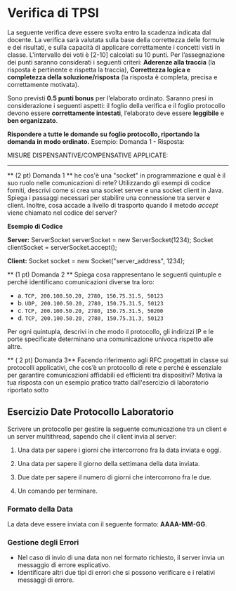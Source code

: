 # Verifica di TPSI 

La seguente verifica deve essere svolta entro la scadenza indicata dal docente. La verifica sarà valutata sulla base della correttezza delle formule e dei risultati, e sulla capacità di applicare correttamente  i concetti visti in classe. L'intervallo dei voti è [2-10] calcolati su 10 punti.
Per l’assegnazione dei punti saranno considerati i seguenti criteri:  **Aderenze alla traccia** (la risposta è pertinente e rispetta la traccia), **Correttezza logica e completezza della soluzione/risposta** (la risposta è completa, precisa e correttamente motivata).

Sono previsti **0.5 punti bonus** per l’elaborato ordinato. Saranno presi in considerazione i seguenti aspetti: il foglio della verifica e il foglio protocollo devono essere **correttamente intestati**, l’elaborato deve essere **leggibile** e **ben organizzato**.

**Rispondere a tutte le domande su foglio protocollo, riportando la domanda in modo ordinato.**
Esempio: Domanda 1 - Risposta:

MISURE DISPENSANTIVE/COMPENSATIVE APPLICATE:
__________

** (2 pt) Domanda 1 ** he cos'è una "socket" in programmazione e qual è il suo ruolo nelle comunicazioni di rete? Utilizzando gli esempi di codice forniti, descrivi come si crea una socket server e una socket client in Java. Spiega i passaggi necessari per stabilire una connessione tra server e client. Inoltre, cosa accade a livello di trasporto quando il metodo _accept_ viene chiamato nel codice del server?

**Esempio di Codice**

**Server:**
ServerSocket serverSocket = new ServerSocket(1234);
Socket clientSocket = serverSocket.accept(); 

**Client:**
Socket socket = new Socket("server_address", 1234);

	
** (1 pt) Domanda 2 ** Spiega cosa rappresentano le seguenti quintuple e perché identificano comunicazioni diverse tra loro:

- a. `TCP, 200.100.50.20, 2780, 150.75.31.5, 50123`
- b. `UDP, 200.100.50.20, 2780, 150.75.31.5, 50123`
- c. `TCP, 200.100.50.20, 2780, 150.75.31.5, 50200`
- d. `TCP, 200.100.50.20, 2780, 150.75.31.3, 50123`

Per ogni quintupla, descrivi in che modo il protocollo, gli indirizzi IP e le porte specificate determinano una comunicazione univoca rispetto alle altre.

** ( 2 pt) Domanda 3** Facendo riferimento agli RFC progettati in classe sui protocolli applicativi, che cos’è un protocollo di rete e perché è essenziale per garantire comunicazioni affidabili ed efficienti tra dispositivi? Motiva la tua risposta con un esempio pratico tratto dall'esercizio di laboratorio riportato sotto

## Esercizio Date Protocollo Laboratorio 
Scrivere un protocollo per gestire la seguente comunicazione tra un client e un server multithread, sapendo che il client invia al server:
1. Una data per sapere i giorni che intercorrono fra la data inviata e oggi.

2. Una data per sapere il giorno della settimana della data inviata.

3. Due date per sapere il numero di giorni che intercorrono fra le due.

4. Un comando per terminare.

### Formato della Data
La data deve essere inviata con il seguente formato: **AAAA-MM-GG**.

### Gestione degli Errori
- Nel caso di invio di una data non nel formato richiesto, il server invia un messaggio di errore esplicativo.
- Identificare altri due tipi di errori che si possono verificare e i relativi messaggi di errore.

